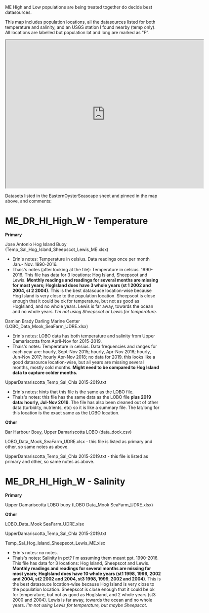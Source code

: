 ME High and Low populations are being treated together do decide best datasources.

This map includes population locations, all the datasources listed for both temperature and salinity, and an USGS station I found nearby (temp only). All locations are labelled but population lat and long are marked as "P".

<iframe src="https://www.google.com/maps/d/embed?mid=1OiSklGJLcWVodJQ1RF-YQ6gr1y6NxpIh" width="640" height="480"></iframe>


Datasets listed in the EasternOysterSeascape sheet and pinned in the map above, and comments:

# ME_DR_HI_High_W - Temperature

**Primary**

Jose Antonio Hog Island Buoy (Temp_Sal_Hog_Island_Sheepscot_Lewis_ME.xlsx)
* Erin's notes: Temperature in celsius. Data readings once per month Jan.- Nov. 1990-2016. 
* Thais's notes (after looking at the file): Temperature in celsius. 1990-2016. This file has data for 3 locations: Hog Island, Sheepscot and Lewis. **Monthly readings and readings for several months are missing for most years; HogIsland does have 3 whole years (st 1 2002 and 2004, st 2 2004)**. This is the best datasouce location-wise because Hog Island is very close to the population location. Sheepscot is close enough that it could be ok for temperature, but not as good as HogIsland, and no whole years. Lewis is far away, towards the ocean and no whole years. *I'm not using Sheepscot or Lewis for temperature*.


Damian Brady Darling Marine Center (LOBO_Data_Mook_SeaFarm_UDRE.xlsx)
* Erin's notes: LOBO data has both temperature and salinity from Upper Damariscotta from April-Nov for 2015-2019.
* Thais's notes: Temperature in celsius. Data frequencies and ranges for each year are: hourly, Sept-Nov 2015; hourly, Apr-Nov 2016; hourly, Jun-Nov 2017; hourly Apr-Nov 2018; no data for 2019. this looks like a good datasource location-wise, but all years are missing several months, mostly cold months. **Might need to be compared to Hog Island data to capture colder months.**

UpperDamariscotta_Temp_Sal_Chla 2015-2019.txt
* Erin's notes: hints that this file is the same as the LOBO file.
* Thais's notes: this file has the same data as the LOBO file **plus 2019 data: hourly, Jul-Nov 2019**. The file has also been cleaned out of other data (turbidity, nutrients, etc) so it is like a summary file. The lat/long for this location is the exact same as the LOBO location. 

**Other**

Bar Harbour Bouy, Upper Damariscotta LOBO (data_dock.csv)

LOBO_Data_Mook_SeaFarm_UDRE.xlsx - this file is listed as primary and other, so same notes as above.

UpperDamariscotta_Temp_Sal_Chla 2015-2019.txt - this file is listed as primary and other, so same notes as above.

# ME_DR_HI_High_W - Salinity

**Primary**

Upper Damariscotta LOBO buoy (LOBO Data_Mook SeaFarm_UDRE.xlsx)

**Other**

LOBO_Data_Mook SeaFarm_UDRE.xlsx 

UpperDamariscotta_Temp_Sal_Chla 2015-2019.txt

Temp_Sal_Hog_Island_Sheepscot_Lewis_ME.xlsx
* Erin's notes: no notes.
* Thais's notes: Salinity in pct? I'm assuming them meant ppt. 1990-2016. This file has data for 3 locations: Hog Island, Sheepscot and Lewis. **Monthly readings and readings for several months are missing for most years; HogIsland does have 10 whole years (st1 1998, 1999, 2002 and 2004, st2 2002 and 2004, st3 1998, 1999, 2002 and 2004)**. This is the best datasouce location-wise because Hog Island is very close to the population location. Sheepscot is close enough that it could be ok for temperature, but not as good as HogIsland, and 2 whole years (st3 2000 and 2004). Lewis is far away, towards the ocean and no whole years. *I'm not using Lewis for temperature, but maybe Sheepscot*.

